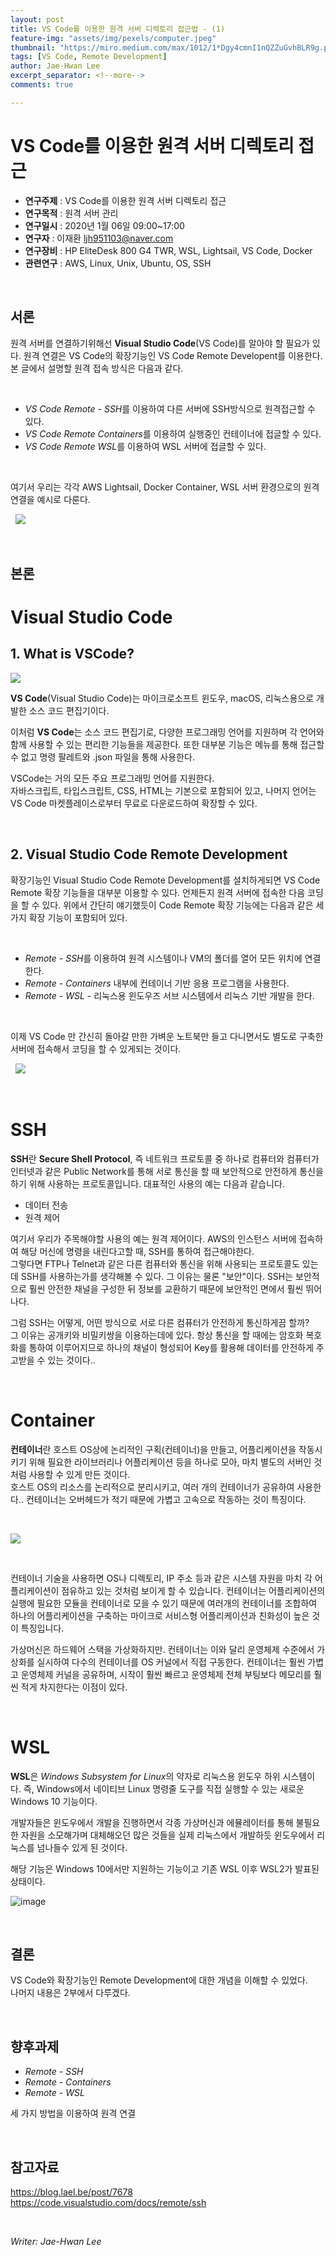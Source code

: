 ```yaml
---
layout: post
title: VS Code를 이용한 원격 서버 디렉토리 접근법 - (1)
feature-img: "assets/img/pexels/computer.jpeg"
thumbnail: "https://miro.medium.com/max/1012/1*Dgy4cmnI1nQZZuGvhBLR9g.png"
tags: [VS Code, Remote Development]
author: Jae-Hwan Lee
excerpt_separator: <!--more-->
comments: true

---
```


# VS Code를 이용한 원격 서버 디렉토리 접근
<!--more-->
* **연구주제** : VS Code를 이용한 원격 서버 디렉토리 접근
* **연구목적** : 원격 서버 관리
* **연구일시** : 2020년 1월 06일 09:00~17:00
* **연구자** : 이재환 <ljh951103@naver.com>
* **연구장비** : HP EliteDesk 800 G4 TWR, WSL, Lightsail, VS Code, Docker
* **관련연구** : AWS, Linux, Unix, Ubuntu, OS, SSH

&nbsp;

## 서론

원격 서버를 연결하기위해선 **Visual Studio Code**(VS Code)를 알아야 할 필요가 있다. 원격 연결은 VS Code의 확장기능인 VS Code Remote Developent를 이용한다. <!--more-->
본 글에서 설명할 원격 접속 방식은 다음과 같다.

&nbsp;
- *VS Code Remote - SSH*를 이용하여 다른 서버에 SSH방식으로 원격접근할 수 있다.  
- *VS Code Remote Containers*를 이용하여 실행중인 컨테이너에 접글할 수 있다.
- *VS Code Remote WSL*를 이용하여 WSL 서버에 접글할 수 있다.

&nbsp;

여기서 우리는 각각 AWS Lightsail, Docker Container, WSL 서버 환경으로의 원격연결을 예시로 다룬다.

&nbsp;
![](https://miro.medium.com/max/1012/1*Dgy4cmnI1nQZZuGvhBLR9g.png)

&nbsp;

## 본론

Visual Studio Code
=========

## 1. What is VSCode?

![](http://www.unity3dstudy.com/images/visualstudio_code-card.png)

**VS Code**(Visual Studio Code)는 마이크로소프트 윈도우, macOS, 리눅스용으로 개발한 소스 코드 편집기이다.

이처럼 **VS Code**는 소스 코드 편집기로, 다양한 프로그래밍 언어를 지원하며 각 언어와 함께 사용할 수 있는 편리한 기능들을 제공한다. 또한 대부분 기능은 메뉴를 통해 접근할 수 없고 명령 팔레트와 .json 파일을 통해 사용한다.

VSCode는 거의 모든 주요 프로그래밍 언어를 지원한다.  
자바스크립트, 타입스크립트, CSS, HTML는 기본으로 포함되어 있고, 나머지 언어는 VS Code 마켓플레이스로부터 무료로 다운로드하여 확장할 수 있다.

&nbsp;

## 2. Visual Studio Code Remote Development

확장기능인 Visual Studio Code Remote Development를 설치하게되면 VS Code Remote 확장 기능들을 대부분 이용할 수 있다. 언제든지 원격 서버에 접속한 다음 코딩을 할 수 있다. 위에서 간단히 얘기했듯이 Code Remote 확장 기능에는 다음과 같은 세 가지 확장 기능이 포함되어 있다.  

&nbsp;
- *Remote - SSH*를 이용하여 원격 시스템이나 VM의 폴더를 열어 모든 위치에 연결한다. 
- *Remote - Containers* 내부에 컨테이너 기반 응용 프로그램을 사용한다.
- *Remote - WSL* - 리눅스용 윈도우즈 서브 시스템에서 리눅스 기반 개발을 한다.
  
&nbsp;

이제 VS Code 만 간신히 돌아갈 만한 가벼운 노트북만 들고 다니면서도 별도로 구축한 서버에 접속해서 코딩을 할 수 있게되는 것이다.  

&nbsp;
![](https://k.kakaocdn.net/dn/SfNCC/btqxLc1qwnH/LIoj8lF5aKGb21zFu5DKI0/img.png)

&nbsp;

SSH
=========

**SSH**란 **Secure Shell Protocol**, 즉 네트워크 프로토콜 중 하나로 컴퓨터와 컴퓨터가 인터넷과 같은 Public Network를 통해 서로 통신을 할 때 보안적으로 안전하게 통신을 하기 위해 사용하는 프로토콜입니다. 대표적인 사용의 예는 다음과 같습니다.

- 데이터 전송
- 원격 제어

여기서 우리가 주목해야할 사용의 예는 원격 제어이다. AWS의 인스턴스 서버에 접속하여 해당 머신에 명령을 내린다고할 때, SSH를 통하여 접근해야한다.  
그렇다면 FTP나 Telnet과 같은 다른 컴퓨터와 통신을 위해 사용되는 프로토콜도 있는데 SSH를 사용하는가를 생각해볼 수 있다. 그 이유는 물론 "보안"이다. SSH는 보안적으로 훨씬 안전한 채널을 구성한 뒤 정보를 교환하기 때문에 보안적인 면에서 훨씬 뛰어나다.  

그럼 SSH는 어떻게, 어떤 방식으로 서로 다른 컴퓨터가 안전하게 통신하게끔 할까?  
그 이유는 공개키와 비밀키쌍을 이용하는데에 있다. 항상 통신을 할 때에는 암호화 복호화를 통하여 이루어지므로 하나의 채널이 형성되어 Key를 활용해 데이터를 안전하게 주고받을 수 있는 것이다..

&nbsp;

Container
=========

**컨테이너**란 호스트 OS상에 논리적인 구획(컨테이너)을 만들고, 어플리케이션을 작동시키기 위해 필요한 라이브러리나 어플리케이션 등을 하나로 모아, 마치 별도의 서버인 것처럼 사용할 수 있게 만든 것이다.  
호스트 OS의 리소스를 논리적으로 분리시키고, 여러 개의 컨테이너가 공유하여 사용한다.. 컨테이너는 오버헤드가 적기 때문에 가볍고 고속으로 작동하는 것이 특징이다.

&nbsp;

![](https://t1.daumcdn.net/cfile/tistory/9947A1355B055C163B)

&nbsp;

컨테이너 기술을 사용하면 OS나 디렉토리, IP 주소 등과 같은 시스템 자원을 마치 각 어플리케이션이 점유하고 있는 것처럼 보이게 할 수 있습니다. 컨테이너는 어플리케이션의 실행에 필요한 모듈을 컨테이너로 모을 수 있기 때문에 여러개의 컨테이너를 조합하여 하나의 어플리케이션을 구축하는 마이크로 서비스형 어플리케이션과 친화성이 높은 것이 특징입니다.

가상머신은 하드웨어 스택을 가상화하지만. 컨테이너는 이와 달리 운영체제 수준에서 가상화를 실시하여 다수의 컨테이너를 OS 커널에서 직접 구동한다. 컨테이너는 훨씬 가볍고 운영체제 커널을 공유하며, 시작이 훨씬 빠르고 운영체제 전체 부팅보다 메모리를 훨씬 적게 차지한다는 이점이 있다.

&nbsp;

WSL
=========

**WSL**은 *Windows Subsystem for Linux*의 약자로 리눅스용 윈도우 하위 시스템이다. 즉, Windows에서 네이티브 Linux 명령줄 도구를 직접 실행할 수 있는 새로운 Windows 10 기능이다.  

 개발자들은 윈도우에서 개발을 진행하면서 각종 가상머신과 에뮬레이터를 통해 불필요한 자원을 소모해가며 대체해오던 많은 것들을 실제 리눅스에서 개발하듯 윈도우에서 리눅스를 넘나들수 있게 된 것이다.

해당 기능은 Windows 10에서만 지원하는 기능이고 기존 WSL 이후 WSL2가 발표된 상태이다. 

![image](https://user-images.githubusercontent.com/57826388/71820234-e6ff2380-30d1-11ea-9aca-23e0169f8f7c.png)

&nbsp;

## 결론

VS Code와 확장기능인 Remote Development에 대한 개념을 이해할 수 있었다.  
나머지 내용은 2부에서 다루겠다.

&nbsp;

## 향후과제

- *Remote - SSH*
- *Remote - Containers*
- *Remote - WSL*

세 가지 방법을 이용하여 원격 연결

&nbsp;

## 참고자료

<https://blog.lael.be/post/7678>  
<https://code.visualstudio.com/docs/remote/ssh>

&nbsp;

*Writer: Jae-Hwan Lee*

